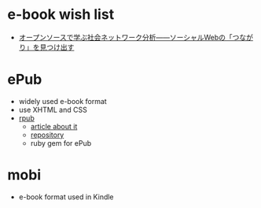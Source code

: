 # e-book wish list
* [オープンソースで学ぶ社会ネットワーク分析――ソーシャルWebの「つながり」を見つけ出す](http://www.oreilly.co.jp/books/9784873115504/)

# ePub
* widely used e-book format
* use XHTML and CSS
* [rpub](http://avdgaag.github.io/rpub/)
  * [article about it](http://arjanvandergaag.nl/blog/introducing-rpub.html)
  * [repository](https://github.com/avdgaag/rpub)
  * ruby gem for ePub

# mobi
* e-book format used in Kindle